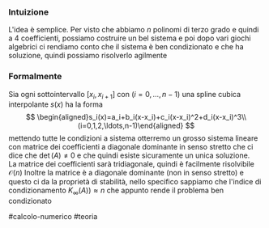 ### Intuizione
L'idea è semplice. Per visto che abbiamo $n$ polinomi di terzo grado e quindi a $4$ coefficienti, possiamo costruire un bel sistema e poi dopo vari giochi algebrici ci rendiamo conto che il sistema è ben condizionato e che ha soluzione, quindi possiamo risolverlo agilmente 

### Formalmente
Sia ogni sottointervallo $[x_{i},x_{i+1}]$ con $(i=0,\dots,n-1)$ una spline cubica interpolante $s(x)$ ha la forma 
$$
\begin{aligned}s_i(x)=a_i+b_i(x-x_i)+c_i(x-x_i)^2+d_i(x-x_i)^3\\(i=0,1,2,\ldots,n-1)\end{aligned}
$$
mettendo tutte le condizioni a sistema otterremo un grosso sistema lineare con matrice dei coefficienti a diagonale dominante in senso stretto che ci dice che $\det(A) \neq 0$ e che quindi esiste sicuramente un unica soluzione.  
La matrice dei coefficienti sarà tridiagonale, quindi è facilmente risolvibile $\mathcal{O}(n)$ 
Inoltre la matrice è a diagonale dominante (non in senso stretto) e questo ci da la proprietà di stabilità, nello specifico sappiamo che l'indice di condizionamento $K_{\infty}(A)) \approx n$ che appunto rende il problema ben condizionato 

#calcolo-numerico #teoria  